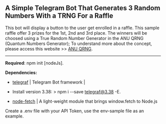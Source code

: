## A Simple Telegram Bot That Generates 3 Random Numbers With a TRNG For a Raffle ##

This bot will display a button to the user get enrolled in a raffle. This
sample raffle offer 3 prizes for the 1st, 2nd and 3rd place. The winners will be choosed using a True Random Number Generator in the ANU QRNG (Quantum Numbers Generator); To understand more about the concept, please
access this website >>  [ANU QRNG](https://qrng.anu.edu.au/).

-------------------------------------------------------------------------

**Required**: npm init [nodeJs].

**Dependencies:** 
* [telegraf](https://www.npmjs.com/package/telegraf) | Telegram Bot framework | 
* Install version 3.38: > npm i --save telegraf@3.38 -E.
  
* [node-fetch](https://www.npmjs.com/package/node-fetch) | A light-weight module that brings window.fetch to Node.js

Create a .env file with your API Token, use the env-sample file as an example.


